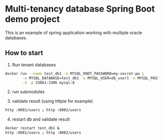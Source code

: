 # Multi-tenancy database Spring Boot demo project

This is an example of spring application working with multiple oracle databases.

## How to start

1. Run tenant databases
```bash
docker run --name test_db1 -e MYSQL_ROOT_PASSWORD=my-secret-pw \
        -e MYSQL_DATABASE=test_db1 -e MYSQL_USER=db_user1 -e MYSQL_PASSWORD=db_pwd \
        -d -p 33061:3306 mysql:8
```

2. run submodules

3. validate result (using httpie for example)

```bash
http :8081/users ; http :8082/users
```

4. restart db and validate result

```bash
docker restart test_db1 &
http :8081/users ; http :8082/users
```
